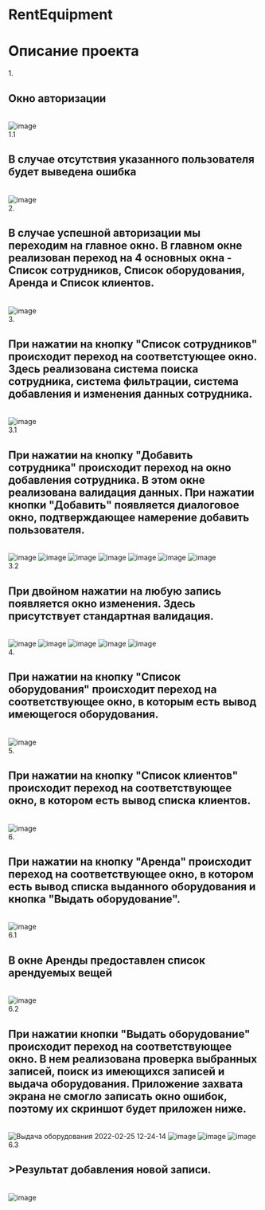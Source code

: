 # RentEquipment
<h1>Описание проекта</h1>
 
1.<h2>Окно авторизации</h2><br>
![image](https://user-images.githubusercontent.com/82529265/155680217-6834c11f-370a-4932-b140-baaf705243ef.png)
 <br>
1.1<h2> В случае отсутствия указанного пользователя будет выведена ошибка</h2>
<br>
![image](https://user-images.githubusercontent.com/82529265/155680976-33d6f8af-6308-4916-bf6b-89c55fb6fe82.png)
<br>2.<h2> В случае успешной авторизации мы переходим на главное окно. В главном окне реализован переход на 4 основных окна - Список сотрудников, Список оборудования, Аренда и Список клиентов.</h2><br>
![image](https://user-images.githubusercontent.com/82529265/155681572-eb91415a-2490-401f-86f5-c619805f0359.png)
<br>3.<h2> При нажатии на кнопку "Список сотрудников" происходит переход на соответстующее окно. Здесь реализована система поиска сотрудника, система фильтрации, система добавления и изменения данных сотрудника.</h2><br> 
![image](https://user-images.githubusercontent.com/82529265/156557271-a11c12b6-b956-4aa5-bfc5-1b409f4dcf89.png)
<br>3.1 <h2>При нажатии на кнопку "Добавить сотрудника" происходит переход на окно добавления сотрудника. В этом окне реализована валидация данных. При нажатии кнопки "Добавить" появляется диалоговое окно, подтверждающее намерение добавить пользователя.</h2><br>
![image](https://user-images.githubusercontent.com/82529265/155686493-20e8144e-6830-4188-9851-1f92b7c7f5b8.png)
![image](https://user-images.githubusercontent.com/82529265/155687053-3cbdc6b2-8d42-4afd-a787-2ebd449b4cbb.png)
![image](https://user-images.githubusercontent.com/82529265/155687003-0adfbfaf-55c6-4814-ac53-4654e0dcd0c1.png)
![image](https://user-images.githubusercontent.com/82529265/155687158-aaed705e-a946-49a9-a4de-40cacd8784dc.png)
![image](https://user-images.githubusercontent.com/82529265/155687167-2d6c8f4f-5ee7-449b-be10-588c3e9259f1.png)
![image](https://user-images.githubusercontent.com/82529265/155687181-c5675981-31d1-4a55-9500-46c40da0d739.png)
![image](https://user-images.githubusercontent.com/82529265/155687199-cdb42064-f6e4-42cd-8c34-e8282b70c96b.png)
<br>3.2<h2> При двойном нажатии на любую запись появляется окно изменения. Здесь присутствует стандартная валидация.</h2><br>
![image](https://user-images.githubusercontent.com/82529265/155687586-42efd008-a843-40b5-bb16-831a1900985f.png)
![image](https://user-images.githubusercontent.com/82529265/155687615-302b72fd-0a05-480a-90db-c9435a9f7097.png)
![image](https://user-images.githubusercontent.com/82529265/155687639-c580cbfe-a4ed-4054-98b0-21a9471c5c3a.png)
![image](https://user-images.githubusercontent.com/82529265/155687658-9f4b35fe-a019-478f-9e15-976320da59e1.png)
![image](https://user-images.githubusercontent.com/82529265/155687731-94b22e43-8d5b-4d2d-8dd6-65f8d9fac088.png)
<br>4.<h2>При нажатии на кнопку "Список оборудования" происходит переход на соответствующее окно, в которым есть вывод имеющегося оборудования.</h2><br>
![image](https://user-images.githubusercontent.com/82529265/155688428-8156cf1c-6027-4dfa-83da-fe382bcb3908.png)
<br>5.<h2>При нажатии на кнопку "Список клиентов" происходит переход на соответствующее окно, в котором есть вывод списка клиентов.</h2><br>
![image](https://user-images.githubusercontent.com/82529265/155688572-c06c5015-370e-413a-a862-38b8ead13eb1.png)
<br>6.<h2>При нажатии на кнопку "Аренда" происходит переход на соответствующее окно, в котором есть вывод списка выданного оборудования и кнопка "Выдать оборудование".</h2><br>
![image](https://user-images.githubusercontent.com/82529265/155688724-87cbdf2b-c7a6-41f1-98fb-5bdc25a9f4e2.png)
<br>6.1<h2> В окне Аренды предоставлен список арендуемых вещей</h2><br>
![image](https://user-images.githubusercontent.com/82529265/155689191-466a633a-23b3-4774-8307-b1af1e3d90fa.png)
<br>6.2<h2>При нажатии кнопки "Выдать оборудование" происходит переход на соответствующее окно. В нем реализована проверка выбранных записей, поиск из имеющихся записей и выдача оборудования. Приложение захвата экрана не смогло записать окно ошибок, поэтому их скриншот будет приложен ниже.</h2><br>
![Выдача оборудования 2022-02-25 12-24-14](https://user-images.githubusercontent.com/82529265/155690658-1e00b11a-e835-44a7-882e-f3b8a1754542.gif)
![image](https://user-images.githubusercontent.com/82529265/155690925-d0c70abb-a8c0-470c-968f-4414148062c5.png)
![image](https://user-images.githubusercontent.com/82529265/155690955-e42c0a20-dfcc-47c5-952e-ce46262949f7.png)
![image](https://user-images.githubusercontent.com/82529265/155690984-0bb4b940-7713-4057-ac7c-84103dd0475e.png)
<br>6.3 <h2>>Результат добавления новой записи.</h2><br>
![image](https://user-images.githubusercontent.com/82529265/155691145-d9b1846a-f640-45eb-bd4e-9bcbd6c479d1.png)





